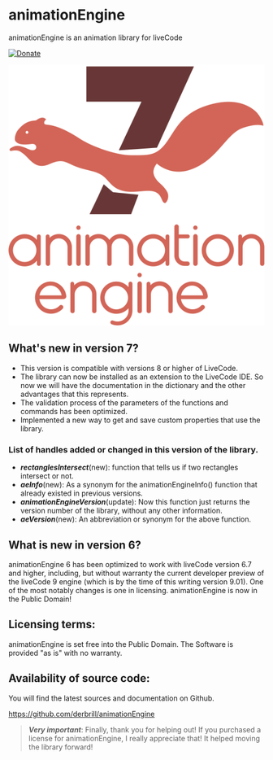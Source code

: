 # animationEngine
animationEngine is an animation library for liveCode

[![Donate](https://www.paypalobjects.com/en_US/i/btn/btn_donate_LG.gif)](https://www.paypal.com/cgi-bin/webscr?cmd=_s-xclick&hosted_button_id=T8FSXQUVTB92N)

<p align="center">
  <img src="./assets/images/animationEngine7.svg" alt="animationEngine7 logo" style="max-width: 100%;">
</p>

## What's new in version 7?

- This version is compatible with versions 8 or higher of LiveCode.
- The library can now be installed as an extension to the LiveCode IDE. So now we will have the documentation in the dictionary and the other advantages that this represents.
- The validation process of the parameters of the functions and commands has been optimized.
- Implemented a new way to get and save custom properties that use the library.

### List of handles added or changed in this version of the library.

- ***rectanglesIntersect***(new): function that tells us if two rectangles intersect or not.
- ***aeInfo***(new): As a synonym for the animationEngineInfo() function that already existed in previous versions.
- ***animationEngineVersion***(update): Now this function just returns the version number of the library, without any other information.
- ***aeVersion***(new): An abbreviation or synonym for the above function.

## What is new in version 6?

animationEngine 6 has been optimized to work with liveCode version 6.7 and higher, including, but without warranty the current developer preview of the liveCode 9 engine (which is by the time of this writing version 9.01). One of the most notably changes is one in licensing. animationEngine is now in the Public Domain!

## Licensing terms:
animationEngine is set free into the Public Domain. The Software is provided "as is" with no warranty.

## Availability of source code:
You will find the latest sources and documentation on Github.

https://github.com/derbrill/animationEngine

> ***Very important***: Finally, thank you for helping out! If you purchased a license for animationEngine, I really appreciate that! It helped moving the library forward!